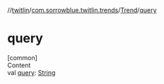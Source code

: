 //[twitlin](../../index.md)/[com.sorrowblue.twitlin.trends](../index.md)/[Trend](index.md)/[query](query.md)



# query  
[common]  
Content  
val [query](query.md): [String](https://kotlinlang.org/api/latest/jvm/stdlib/kotlin/-string/index.html)  



